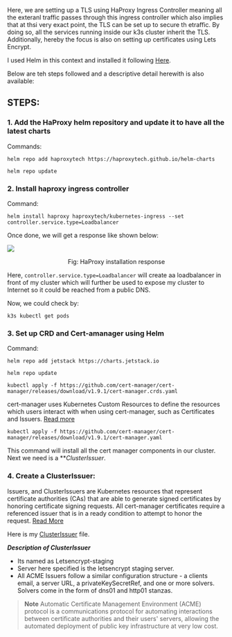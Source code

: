 Here, we are setting up a TLS using HaProxy Ingress Controller meaning all the exteranl traffic passes through this ingress controller which also implies that at thsi very exact point, the TLS can be set up to secure th etraffic.
By doing so, all the services running inside our k3s cluster inherit the TLS. Additionally, hereby the focus is also on setting up certificates using Lets Encrypt.

I used Helm in this context and installed it following <a href="https://helm.sh/docs/intro/install/#from-script">Here</a>.

Below are teh steps followed and a descriptive detail herewith is also available:

## STEPS:

### 1. Add the HaProxy helm repository and update it to have all the latest charts

Commands:

```
helm repo add haproxytech https://haproxytech.github.io/helm-charts
```

```
helm repo update
```

### 2. Install haproxy ingress controller

Command:

```
helm install haproxy haproxytech/kubernetes-ingress --set controller.service.type=Loadbalancer
```
Once done, we will get a response like shown below:

<img src="https://github.com/dikshita-git/RP_Ingress_security-IPv4_and_IPv6/blob/main/Wiki-page-images/Certificate_with_k3s%2Bhaproxy/1.PNG">

<p align="center">Fig: HaProxy installation response</p>

Here, ```controller.service.type=Loadbalancer``` will create aa loadbalancer in front of my cluster which will further be used to expose my cluster to Internet so it could be reached from a public DNS.

Now, we could check by:

```
k3s kubectl get pods 
```

### 3. Set up CRD and Cert-amanager using Helm

Command:

```
helm repo add jetstack https://charts.jetstack.io 
```

```
helm repo update
```

```
kubectl apply -f https://github.com/cert-manager/cert-manager/releases/download/v1.9.1/cert-manager.crds.yaml
```

cert-manager uses Kubernetes Custom Resources to define the resources which users interact with when using cert-manager, such as Certificates and Issuers. <a href="https://cert-manager.io/docs/contributing/crds/">Read more</a>

```
kubectl apply -f https://github.com/cert-manager/cert-manager/releases/download/v1.9.1/cert-manager.yaml
```
This  command will install all the cert manager components in our cluster. Next we need is a ***ClusterIssuer*.



### 4. Create a ClusterIssuer:

Issuers, and ClusterIssuers are Kubernetes resources that represent certificate authorities (CAs) that are able to generate signed certificates by honoring certificate signing requests. All cert-manager certificates require a referenced issuer that is in a ready condition to attempt to honor the request. <a href="https://cert-manager.io/docs/concepts/issuer/">Read More</a>

Here is my <a href="https://github.com/dikshita-git/RP_Ingress_security-IPv4_and_IPv6/blob/main/K3s/Certificate_with_k3s%2BHaProxy/Issuer.yaml">ClusterIssuer</a> file.

***Description of ClusterIssuer***

* Its named as Letsencrypt-staging
* Server here specified is the letsencrypt staging server.
* All ACME Issuers follow a similar configuration structure - a clients email, a server URL, a privateKeySecretRef, and one or more solvers. Solvers come in the form of dns01 and http01 stanzas. 

> **Note**
> Automatic Certificate Management Environment (ACME) protocol is a communications protocol for automating interactions between certificate authorities and their users' servers, allowing the automated deployment of public key infrastructure at very low cost.
